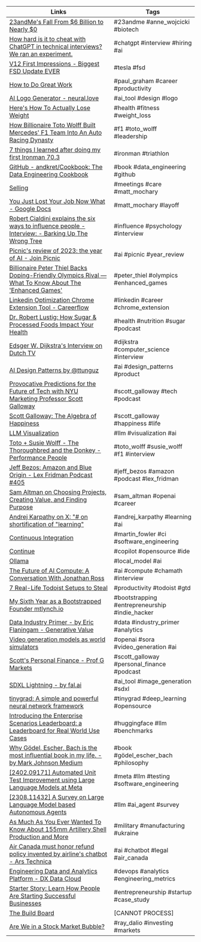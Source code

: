 | Links | Tags |
| ----- | ---- |
| [23andMe's Fall From $6 Billion to Nearly $0](https://www.wsj.com/health/healthcare/23andme-anne-wojcicki-healthcare-stock-913468f4) | #23andme #anne_wojcicki #biotech |
| [How hard is it to cheat with ChatGPT in technical interviews? We ran an experiment.](https://interviewing.io/blog/how-hard-is-it-to-cheat-with-chatgpt-in-technical-interviews) | #chatgpt #interview #hiring #ai |
| [V12 First Impressions - Biggest FSD Update EVER](https://youtu.be/aEhr6M9Orx0) | #tesla #fsd |
| [How to Do Great Work](http://paulgraham.com/greatwork.html) | #paul_graham #career #productivity |
| [AI Logo Generator - neural.love](https://neural.love/ai-logo-generator) | #ai_tool #design #logo |
| [Here's How To Actually Lose Weight](https://youtu.be/mTTLAVnChrw) | #health #fitness #weight_loss |
| [How Billionaire Toto Wolff Built Mercedes' F1 Team Into An Auto Racing Dynasty](https://youtu.be/_XlouPG9UFQ) | #f1 #toto_wolff #leadership |
| [7 things I learned after doing my first Ironman 70.3](https://youtu.be/szpMNE8MJCc) | #ironman #triathlon |
| [GitHub - andkret/Cookbook: The Data Engineering Cookbook](https://github.com/andkret/Cookbook) | #book #data_engineering #github |
| [Selling](https://docs.google.com/document/d/1T6fnyDDqdzAFdzJzZkiAnaKvZzjzkX5HSwAjuedvlQQ/edit) | #meetings #care #matt_mochary |
| [You Just Lost Your Job Now What - Google Docs](https://docs.google.com/document/d/1yY-M3SB9cvB7tS3QVvCSJkQELgbvp0WNtj9OvKKv8Zg/edit) | #matt_mochary #layoff |
| [Robert Cialdini explains the six ways to influence people - Interview: - Barking Up The Wrong Tree](https://bakadesuyo.com/2013/06/robert-cialdini-influence/) | #influence #psychology #interview |
| [Picnic's review of 2023: the year of AI - Join Picnic](https://picnic.app/careers/picnics-review-of-2023-the-year-of-ai) | #ai #picnic #year_review |
| [Billionaire Peter Thiel Backs Doping-Friendly Olympics Rival — What To Know About The 'Enhanced Games'](https://www.forbes.com/sites/roberthart/2024/01/31/billionaire-peter-thiel-backs-doping-friendly-olympics-rival---what-to-know-about-the-enhanced-games/) | #peter_thiel #olympics #enhanced_games |
| [Linkedin Optimization Chrome Extension Tool - Careerflow](https://www.careerflow.ai/linkedin-review) | #linkedin #career #chrome_extension |
| [Dr. Robert Lustig: How Sugar & Processed Foods Impact Your Health](https://youtu.be/n28W4AmvMDE) | #health #nutrition #sugar #podcast |
| [Edsger W. Dijkstra's Interview on Dutch TV](https://pncnmnp.github.io/blogs/translating-dijakstra.html) | #dijkstra #computer_science #interview |
| [AI Design Patterns by @ttunguz](https://tomtunguz.com/ai-design-patterns/) | #ai #design_patterns #product |
| [Provocative Predictions for the Future of Tech with NYU Marketing Professor Scott Galloway](https://youtu.be/otyoPiVAicI) | #scott_galloway #tech #podcast |
| [Scott Galloway: The Algebra of Happiness](https://youtu.be/Brp9DpJsEi4) | #scott_galloway #happiness #life |
| [LLM Visualization](https://bbycroft.net/llm) | #llm #visualization #ai |
| [Toto + Susie Wolff - The Thoroughbred and the Donkey - Performance People](https://youtu.be/24UvmBqAkIA) | #toto_wolff #susie_wolff #f1 #interview |
| [Jeff Bezos: Amazon and Blue Origin - Lex Fridman Podcast #405](https://youtu.be/DcWqzZ3I2cY) | #jeff_bezos #amazon #podcast #lex_fridman |
| [Sam Altman on Choosing Projects, Creating Value, and Finding Purpose](https://youtu.be/uEl2KUZ3JWA) | #sam_altman #openai #career |
| [Andrej Karpathy on X: "# on shortification of "learning"](https://twitter.com/karpathy/status/1756380066580455557) | #andrej_karpathy #learning #ai |
| [Continuous Integration](https://martinfowler.com/articles/continuousIntegration.html) | #martin_fowler #ci #software_engineering |
| [Continue](https://continue.dev/) | #copilot #opensource #ide |
| [Ollama](https://ollama.com/) | #local_model #ai |
| [The Future of AI Compute: A Conversation With Jonathan Ross](https://chamath.substack.com/p/the-future-of-ai-compute-a-conversation) | #ai #compute #chamath #interview |
| [7 Real-Life Todoist Setups to Steal](https://todoist.com/inspiration/todoist-setup) | #productivity #todoist #gtd |
| [My Sixth Year as a Bootstrapped Founder mtlynch.io](https://mtlynch.io/solo-developer-year-6/) | #bootstrapping #entrepreneurship #indie_hacker |
| [Data Industry Primer - by Eric Flaningam - Generative Value](https://www.generativevalue.com/p/data-industry-primer) | #data #industry_primer #analytics |
| [Video generation models as world simulators](https://openai.com/research/video-generation-models-as-world-simulators) | #openai #sora #video_generation #ai |
| [Scott's Personal Finance - Prof G Markets](https://youtu.be/cxQ4agvOvTI) | #scott_galloway #personal_finance #podcast |
| [SDXL Lightning - by fal.ai](https://fastsdxl.ai/) | #ai_tool #image_generation #sdxl |
| [tinygrad: A simple and powerful neural network framework](https://tinygrad.org/) | #tinygrad #deep_learning #opensource |
| [Introducing the Enterprise Scenarios Leaderboard: a Leaderboard for Real World Use Cases](https://huggingface.co/blog/leaderboards-on-the-hub-patronus) | #huggingface #llm #benchmarks |
| [Why Gödel, Escher, Bach is the most influential book in my life. - by Mark Johnson Medium](https://philosophygeek.medium.com/why-g%C3%B6del-escher-bach-is-the-most-influential-book-in-my-life-49d785a4e428) | #book #gödel_escher_bach #philosophy |
| [[2402.09171] Automated Unit Test Improvement using Large Language Models at Meta](https://arxiv.org/abs/2402.09171) | #meta #llm #testing #software_engineering |
| [[2308.11432] A Survey on Large Language Model based Autonomous Agents](https://arxiv.org/abs/2308.11432) | #llm #ai_agent #survey |
| [As Much As You Ever Wanted To Know About 155mm Artillery Shell Production and More](https://roblh.substack.com/p/as-much-as-you-ever-wanted-to-know) | #military #manufacturing #ukraine |
| [Air Canada must honor refund policy invented by airline's chatbot - Ars Technica](https://arstechnica.com/tech-policy/2024/02/air-canada-must-honor-refund-policy-invented-by-airlines-chatbot/) | #ai #chatbot #legal #air_canada |
| [Engineering Data and Analytics Platform - DX Data Cloud](https://getdx.com/products/datacloud/) | #devops #analytics #engineering_metrics |
| [Starter Story: Learn How People Are Starting Successful Businesses](https://www.starterstory.com/) | #entrepreneurship #startup #case_study |
| [The Build Board](https://www.indiehackers.com/products) | [CANNOT PROCESS] |
| [Are We in a Stock Market Bubble?](https://www.linkedin.com/pulse/we-stock-market-bubble-ray-dalio-zpdre/) | #ray_dalio #investing #markets |
